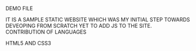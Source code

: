 DEMO FILE


IT IS A SAMPLE STATIC WEBSITE WHICH WAS MY INITIAL STEP TOWARDS DEVEOPING FROM SCRATCH 
YET TO ADD JS TO THE SITE. 
CONTRIBUTION OF LANGUAGES 


HTML5 AND CSS3


